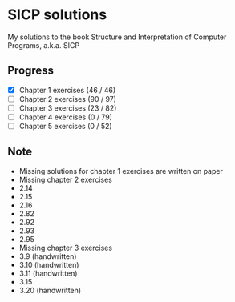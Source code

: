 # SICP solutions
My solutions to the book Structure and Interpretation of Computer Programs, a.k.a. SICP

## Progress
- [x] Chapter 1 exercises (46 / 46)
- [ ] Chapter 2 exercises (90 / 97)
- [ ] Chapter 3 exercises (23 / 82)
- [ ] Chapter 4 exercises (0 / 79)
- [ ] Chapter 5 exercises (0 / 52)

## Note
- Missing solutions for chapter 1 exercises are written on paper
- Missing chapter 2 exercises
 - 2.14
 - 2.15
 - 2.16
 - 2.82
 - 2.92
 - 2.93
 - 2.95
- Missing chapter 3 exercises
 - 3.9 (handwritten)
 - 3.10 (handwritten)
 - 3.11 (handwritten)
 - 3.15
 - 3.20 (handwritten)
